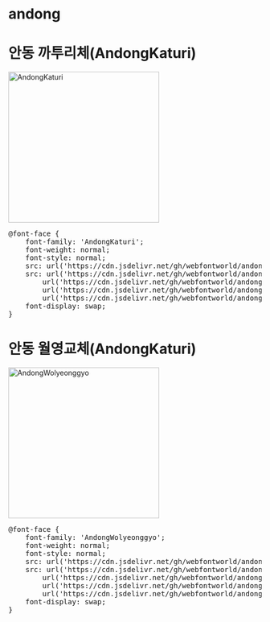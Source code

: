 # andong

# 안동 까투리체(AndongKaturi)

<a href="https://wess.tistory.com/246" target="_blank">
    <img src="https://webfontworld.github.io/andong/AndongKaturi.jpg" alt="AndongKaturi" style="width:300px">
</a>

<pre>
@font-face {
    font-family: 'AndongKaturi';
    font-weight: normal;
    font-style: normal;
    src: url('https://cdn.jsdelivr.net/gh/webfontworld/andong/AndongKaturi.eot');
    src: url('https://cdn.jsdelivr.net/gh/webfontworld/andong/AndongKaturi.eot?#iefix') format('embedded-opentype'),
        url('https://cdn.jsdelivr.net/gh/webfontworld/andong/AndongKaturi.woff2') format('woff2'),
        url('https://cdn.jsdelivr.net/gh/webfontworld/andong/AndongKaturi.woff') format('woff'),
        url('https://cdn.jsdelivr.net/gh/webfontworld/andong/AndongKaturi.ttf') format("truetype");
    font-display: swap;
}
</pre>

# 안동 월영교체(AndongKaturi)

<a href="https://wess.tistory.com/247" target="_blank">
    <img src="https://webfontworld.github.io/andong/AndongWolyeonggyo.jpg" alt="AndongWolyeonggyo" style="width:300px">
</a>
<pre>
@font-face {
    font-family: 'AndongWolyeonggyo';
    font-weight: normal;
    font-style: normal;
    src: url('https://cdn.jsdelivr.net/gh/webfontworld/andong/AndongWolyeonggyo.eot');
    src: url('https://cdn.jsdelivr.net/gh/webfontworld/andong/AndongWolyeonggyo.eot?#iefix') format('embedded-opentype'),
        url('https://cdn.jsdelivr.net/gh/webfontworld/andong/AndongWolyeonggyo.woff2') format('woff2'),
        url('https://cdn.jsdelivr.net/gh/webfontworld/andong/AndongWolyeonggyo.woff') format('woff'),
        url('https://cdn.jsdelivr.net/gh/webfontworld/andong/AndongWolyeonggyo.ttf') format("truetype");
    font-display: swap;
}
</pre>
